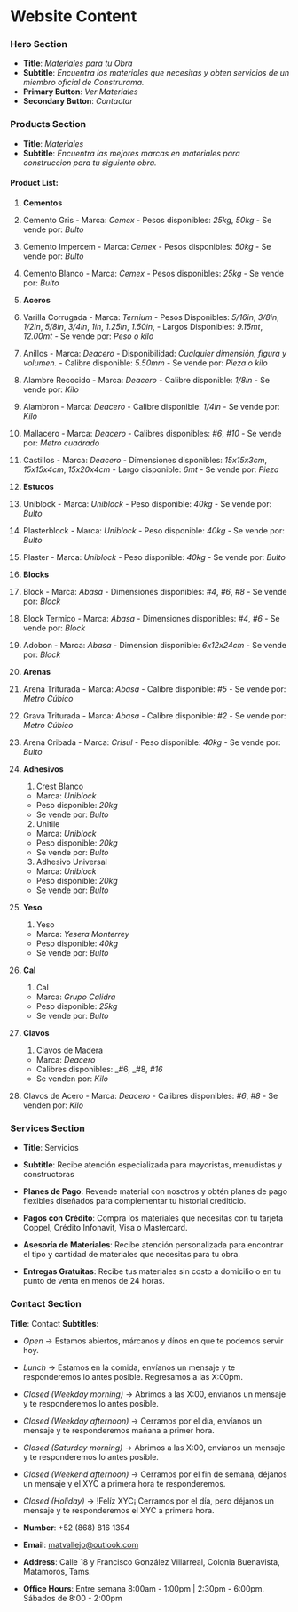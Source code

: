 # Website Content

### Hero Section
- __Title__: _Materiales para tu Obra_
- __Subtitle__: _Encuentra los materiales que necesitas y obten servicios de un miembro oficial de Construrama._
- __Primary Button__: _Ver Materiales_
- __Secondary Button__:  _Contactar_

### Products Section
- __Title__: _Materiales_
- __Subtitle__: _Encuentra las mejores marcas en materiales para construccion para tu siguiente obra._

#### Product List:
1. __Cementos__
  1.  Cemento Gris
    - Marca: _Cemex_
    - Pesos disponibles: _25kg_, _50kg_
    - Se vende por: _Bulto_
  2. Cemento Impercem
    - Marca: _Cemex_
    - Pesos disponibles: _50kg_
    - Se vende por: _Bulto_
  3. Cemento Blanco
    - Marca: _Cemex_
    - Pesos disponibles: _25kg_
    - Se vende por: _Bulto_

2. __Aceros__
  1. Varilla Corrugada
    - Marca: _Ternium_
    - Pesos Disponibles: _5/16in_,  _3/8in_, _1/2in_, _5/8in_, _3/4in_, _1in_, _1.25in_, _1.50in_,
    - Largos Disponibles: _9.15mt_, _12.00mt_
    - Se vende por: _Peso o kilo_
  2. Anillos
    - Marca: _Deacero_
    - Disponibilidad: _Cualquier dimensión, figura y volumen._
    - Calibre disponible: _5.50mm_
    - Se vende por: _Pieza o kilo_
  3. Alambre Recocido
    - Marca: _Deacero_
    - Calibre disponible: _1/8in_
    - Se vende por: _Kilo_
  4. Alambron
    - Marca: _Deacero_
    - Calibre disponible: _1/4in_
    - Se vende por: _Kilo_
  5. Mallacero
    - Marca: _Deacero_
    - Calibres disponibles: _#6_, _#10_
    - Se vende por: _Metro cuadrado_
  6. Castillos
    - Marca: _Deacero_
    - Dimensiones disponibles: _15x15x3cm_, _15x15x4cm_, _15x20x4cm_
    - Largo disponible: _6mt_
    - Se vende por: _Pieza_

3. __Estucos__
  1. Uniblock
    - Marca: _Uniblock_
    - Peso disponible: _40kg_
    - Se vende por: _Bulto_
  2. Plasterblock
    - Marca: _Uniblock_
    - Peso disponible: _40kg_
    - Se vende por: _Bulto_
  3. Plaster
    - Marca: _Uniblock_
    - Peso disponible: _40kg_
    - Se vende por: _Bulto_

4. __Blocks__
  1. Block
    - Marca: _Abasa_
    - Dimensiones disponibles: _#4_, _#6_, _#8_
    - Se vende por: _Block_
  2. Block Termico
    - Marca: _Abasa_
    - Dimensiones disponibles: _#4_, _#6_
    - Se vende por: _Block_
  3. Adobon
    - Marca: _Abasa_
    - Dimension disponible: _6x12x24cm_
    - Se vende por: _Block_

5. __Arenas__
  1. Arena Triturada
    - Marca: _Abasa_
    - Calibre disponible: _#5_
    - Se vende por: _Metro Cúbico_
  2. Grava Triturada
    - Marca: _Abasa_
    - Calibre disponible: _#2_
    - Se vende por: _Metro Cúbico_
  3. Arena Cribada
    - Marca: _Crisul_
    - Peso disponible: _40kg_
    - Se vende por: _Bulto_

6. __Adhesivos__
   1. Crest Blanco
    - Marca: _Uniblock_
    - Peso disponible: _20kg_
    - Se vende por: _Bulto_
   2. Unitile
    - Marca: _Uniblock_
    - Peso disponible: _20kg_
    - Se vende por: _Bulto_
   3. Adhesivo Universal
    - Marca: _Uniblock_
    - Peso disponible: _20kg_
    - Se vende por: _Bulto_
7. __Yeso__
   1. Yeso
    - Marca: _Yesera Monterrey_
    - Peso disponible: _40kg_
    - Se vende por: _Bulto_

8. __Cal__
   1. Cal
    - Marca: _Grupo Calidra_
    - Peso disponible: _25kg_
    - Se vende por: _Bulto_

9. __Clavos__
   1. Clavos de Madera
    - Marca: _Deacero_
    - Calibres disponibles: _#6, _#8, _#16_
    - Se venden por: _Kilo_
  2. Clavos de Acero
    - Marca: _Deacero_
    - Calibres disponibles: _#6_, _#8_
    - Se venden por: _Kilo_

### Services Section
- __Title__: Servicios
- __Subtitle__: Recibe atención especializada para mayoristas, menudistas y constructoras

- __Planes de Pago__: Revende material con nosotros y obtén planes de pago flexibles diseñados para complementar tu historial crediticio.
- __Pagos con Crédito__: Compra los materiales que necesitas con tu tarjeta Coppel, Crédito Infonavit, Visa o Mastercard.
- __Asesoría de Materiales__: Recibe atención personalizada para encontrar el tipo y cantidad de materiales que necesitas para tu obra.
- __Entregas Gratuitas__: Recibe tus materiales sin costo a domicilio o en tu punto de venta en menos de 24 horas.

### Contact Section
__Title__: Contact
  __Subtitles__:
  - _Open_ -> Estamos abiertos, márcanos y dínos en que te podemos servir hoy.
  - _Lunch_ -> Estamos en la comida, envíanos un mensaje y te responderemos lo antes posible. Regresamos a las X:00pm.
  - _Closed (Weekday morning)_ -> Abrimos a las X:00, envíanos un mensaje y te responderemos lo antes posible.
  - _Closed (Weekday afternoon)_ -> Cerramos por el día, envíanos un mensaje y te responderemos mañana a primer hora.
  - _Closed (Saturday morning)_ -> Abrimos a las X:00, envíanos un mensaje y te responderemos lo antes posible.
  - _Closed (Weekend afternoon)_ -> Cerramos por el fin de semana, déjanos un mensaje y el XYC a primera hora te responderemos.
  - _Closed (Holiday)_ -> !Felíz XYC¡ Cerramos por el día, pero déjanos un mensaje y te responderemos el XYC a primera hora.

- __Number__: +52 (868) 816 1354
- __Email__: matvallejo@outlook.com
- __Address__: Calle 18 y Francisco González Villarreal, Colonia Buenavista, Matamoros, Tams.
- __Office Hours__: Entre semana 8:00am - 1:00pm | 2:30pm - 6:00pm. Sábados de 8:00 - 2:00pm
